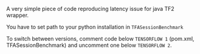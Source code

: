 A very simple piece of code reproducing latency issue for java TF2 wrapper.

You have to set path to your python installation in `TFASessionBenchmark`

To switch between versions, comment code below `TENSORFLOW 1` (pom.xml, TFASessionBenchmark) and uncomment one below `TENSORFLOW 2`.

   